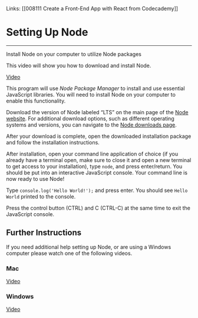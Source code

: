 Links:  [[008111 Create a Front-End App with React from Codecademy]]
# Setting Up Node
---
Install Node on your computer to utilize Node packages

This video will show you how to download and install Node.

[Video](https://content.codecademy.com/articles/nodejs/nodejs.mp4)

This program will use _Node Package Manager_ to install and use essential JavaScript libraries. You will need to install Node on your computer to enable this functionality.

Download the version of Node labeled “LTS” on the main page of the [Node website](https://nodejs.org/en/). For additional download options, such as different operating systems and versions, you can navigate to the [Node downloads page](https://nodejs.org/en/download/).

After your download is complete, open the downloaded installation package and follow the installation instructions.

After installation, open your command line application of choice (if you already have a terminal open, make sure to close it and open a new terminal to get access to your installation), type `node`, and press enter/return. You should be put into an interactive JavaScript console. Your command line is now ready to use Node!

Type `console.log('Hello World!');` and press enter. You should see `Hello World` printed to the console.

Press the control button (CTRL) and C (CTRL-C) at the same time to exit the JavaScript console.

## Further Instructions

If you need additional help setting up Node, or are using a Windows computer please watch one of the following videos.

### Mac

[Video](https://youtu.be/uDlvILzTdh0)

### Windows

[Video](https://youtu.be/gbtsq3ICMBM)